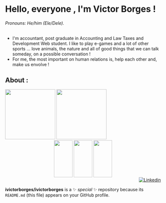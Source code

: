 # Hello, everyone , I'm Victor Borges ! 
###### Pronouns: He/him (Ele/Dele).
- I'm accountant, post graduate in Accounting and Law Taxes and Development Web student. I like to play e-games and a lot of other sports ... love animals, the nature and all of good things that we can talk someday, on a possible conversation !
- For me, the most important on human relations is, help each other and, make us envolve !


## About :

<div>
  <img height="162cm" src="https://github-readme-stats.vercel.app/api?username=ivictorborges&show_icons=true&theme=tokyonight"/>
  <img height="162cm" src="https://github-readme-stats.vercel.app/api/top-langs/?username=ivictorborges&layout=compact&theme=tokyonight"/>
</div>

<div align="center" style="display: inline_block">
  <img align="center" height="120" width="60" src="https://cdn.jsdelivr.net/gh/devicons/devicon/icons/css3/css3-original.svg" />
  <img align="center" height="120" width="60" src="https://cdn.jsdelivr.net/gh/devicons/devicon/icons/html5/html5-original.svg" />
  <img align="center" height="120" width="60" src="https://cdn.jsdelivr.net/gh/devicons/devicon/icons/javascript/javascript-original.svg" />
</div>

<div align="right">
  <a href="https://linkedin.com/in/victor-borges-beasolucoes" target="_blank"><img src="https://img.shields.io/badge/LinkedIn-0077B5?style=for-the-badge&logo=linkedin&logoColor=white" alt="Linkedin"></a>
</div>





**ivictorborges/ivictorborges** is a ✨ _special_ ✨ repository because its `README.md` (this file) appears on your GitHub profile.
